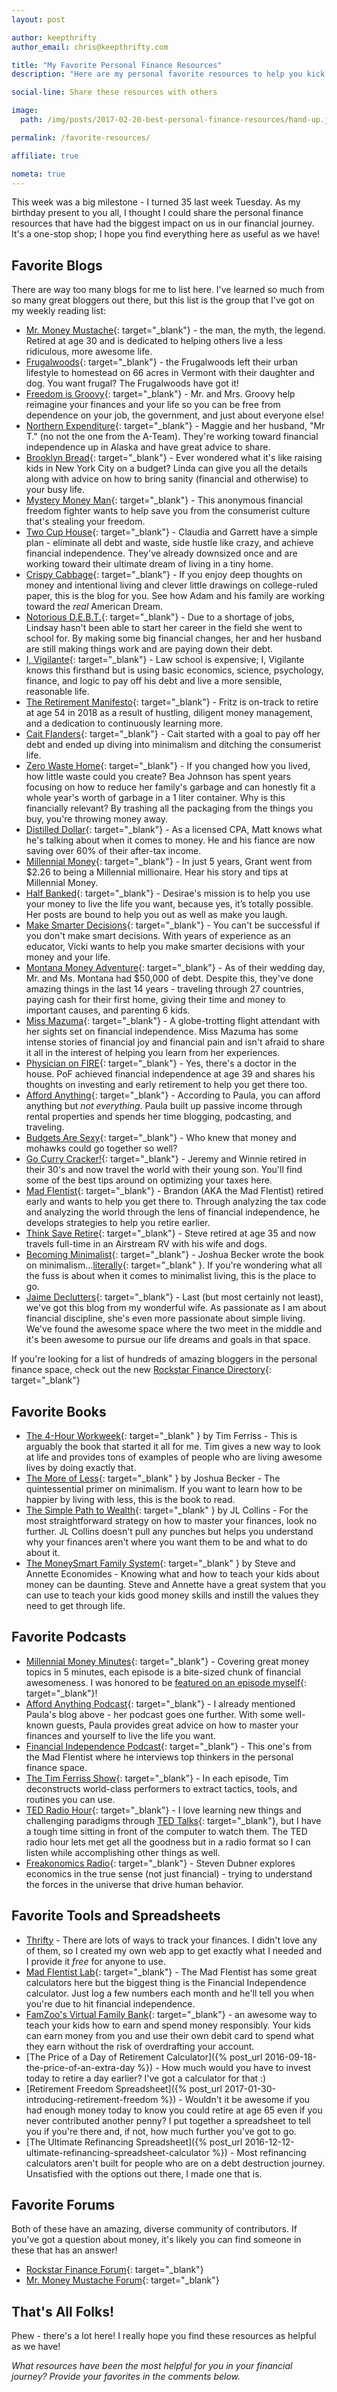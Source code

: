 ```yaml
---
layout: post

author: keepthrifty
author_email: chris@keepthrifty.com

title: "My Favorite Personal Finance Resources"
description: "Here are my personal favorite resources to help you kick financial butt. Blogs, books, podcasts, tools, spreadsheets, and more - find the best of the best here."

social-line: Share these resources with others

image:
  path: /img/posts/2017-02-20-best-personal-finance-resources/hand-up.jpg

permalink: /favorite-resources/

affiliate: true

nometa: true
---
```


This week was a big milestone - I turned 35 last week Tuesday. As my birthday present to you all, I thought I could share the personal finance resources that have had the biggest impact on us in our financial journey. It's a one-stop shop; I hope you find everything here as useful as we have!

## Favorite Blogs

There are way too many blogs for me to list here. I've learned so much from so many great bloggers out there, but this list is the group that I've got on my weekly reading list:

- [Mr. Money Mustache](http://www.mrmoneymustache.com/){: target="_blank"} - the man, the myth, the legend. Retired at age 30 and is dedicated to helping others live a less ridiculous, more awesome life.
- [Frugalwoods](http://www.frugalwoods.com/){: target="_blank"} - the Frugalwoods left their urban lifestyle to homestead on 66 acres in Vermont with their daughter and dog. You want frugal? The Frugalwoods have got it!
- [Freedom is Groovy](http://freedomisgroovy.com/){: target="_blank"} - Mr. and Mrs. Groovy help reimagine your finances and your life so you can be free from dependence on your job, the government, and just about everyone else!
- [Northern Expenditure](http://northernexpenditure.com/){: target="_blank"} - Maggie and her husband, "Mr T." (no not the one from the A-Team). They're working toward financial independence up in Alaska and have great advice to share.
- [Brooklyn Bread](http://www.bklynbread.com/){: target="_blank"} - Ever wondered what it's like raising kids in New York City on a budget? Linda can give you all the details along with advice on how to bring sanity (financial and otherwise) to your busy life.
- [Mystery Money Man](http://www.mysterymoneyman.com/){: target="_blank"} - This anonymous financial freedom fighter wants to help save you from the consumerist culture that's stealing your freedom.
- [Two Cup House](http://twocuphouse.com/){: target="_blank"} - Claudia and Garrett have a simple plan - eliminate all debt and waste, side hustle like crazy, and achieve financial independence. They've already downsized once and are working toward their ultimate dream of living in a tiny home.
- [Crispy Cabbage](https://crispycabbage.com/){: target="_blank"} - If you enjoy deep thoughts on money and intentional living and clever little drawings on college-ruled paper, this is the blog for you. See how Adam and his family are working toward the _real_ American Dream.
- [Notorious D.E.B.T.](http://notoriousdebt.com/){: target="_blank"} - Due to a shortage of jobs, Lindsay hasn't been able to start her career in the field she went to school for. By making some big financial changes, her and her husband are still making things work and are paying down their debt.
- [I, Vigilante](http://www.ivigilante.com/){: target="_blank"} - Law school is expensive; I, Vigilante knows this firsthand but is using basic economics, science, psychology, finance, and logic to pay off his debt and live a more sensible, reasonable life.
- [The Retirement Manifesto](http://www.theretirementmanifesto.com/){: target="_blank"} - Fritz is on-track to retire at age 54 in 2018 as a result of hustling, diligent money management, and a dedication to continuously learning more.
- [Cait Flanders](http://caitflanders.com/){: target="_blank"} - Cait started with a goal to pay off her debt and ended up diving into minimalism and ditching the consumerist life.
- [Zero Waste Home](http://www.zerowastehome.com/){: target="_blank"} - If you changed how you lived, how little waste could you create? Bea Johnson has spent years focusing on how to reduce her family's garbage and can honestly fit a whole year's worth of garbage in a 1 liter container. Why is this financially relevant? By trashing all the packaging from the things you buy, you're throwing money away.
- [Distilled Dollar](http://distilleddollar.com/){: target="_blank"} - As a licensed CPA, Matt knows what he's talking about when it comes to money. He and his fiance are now saving over 60% of their after-tax income.
- [Millennial Money](http://millennialmoney.com/){: target="_blank"} - In just 5 years, Grant went from $2.26 to being a Millennial millionaire. Hear his story and tips at Millennial Money.
- [Half Banked](http://www.halfbanked.com/){: target="_blank"} - Desirae's mission is to help you use your money to live the life you want, because yes, it’s totally possible. Her posts are bound to help you out as well as make you laugh.
- [Make Smarter Decisions](http://www.makesmarterdecisions.com/){: target="_blank"} - You can't be successful if you don't make smart decisions. With years of experience as an educator, Vicki wants to help you make smarter decisions with your money and your life.
- [Montana Money Adventure](http://www.montanamoneyadventures.com/){: target="_blank"} - As of their wedding day, Mr. and Ms. Montana had $50,000 of debt. Despite this, they've done amazing things in the last 14 years - traveling through 27 countries, paying cash for their first home, giving their time and money to important causes, and parenting 6 kids.
- [Miss Mazuma](https://missmazuma.com/){: target="_blank"} - A globe-trotting flight attendant with her sights set on financial independence. Miss Mazuma has some intense stories of financial joy and financial pain and isn't afraid to share it all in the interest of helping you learn from her experiences.
- [Physician on FIRE](http://www.physicianonfire.com/){: target="_blank"} - Yes, there's a doctor in the house. PoF achieved financial independence at age 39 and shares his thoughts on investing and early retirement to help you get there too.
- [Afford Anything](http://affordanything.com/){: target="_blank"} - According to Paula, you can afford anything but _not everything_. Paula built up passive income through rental properties and spends her time blogging, podcasting, and traveling.
- [Budgets Are Sexy](http://www.budgetsaresexy.com/){: target="_blank"} - Who knew that money and mohawks could go together so well?
- [Go Curry Cracker!](http://www.gocurrycracker.com/){: target="_blank"} - Jeremy and Winnie retired in their 30's and now travel the world with their young son. You'll find some of the best tips around on optimizing your taxes here.
- [Mad FIentist](http://www.madfientist.com/){: target="_blank"} - Brandon (AKA the Mad FIentist) retired early and wants to help you get there to. Through analyzing the tax code and analyzing the world through the lens of financial independence, he develops strategies to help you retire earlier.
- [Think Save Retire](http://www.thinksaveretire.com/){: target="_blank"} - Steve retired at age 35 and now travels full-time in an Airstream RV with his wife and dogs.
- [Becoming Minimalist](http://www.becomingminimalist.com/){: target="_blank"} - Joshua Becker wrote the book on minimalism...[literally](http://themoreofless.com/){: target="_blank" }. If you're wondering what all the fuss is about when it comes to minimalist living, this is the place to go.
- [Jaime Declutters](http://www.jaimedeclutters.com){: target="_blank"} - Last (but most certainly not least), we've got this blog from my wonderful wife. As passionate as I am about financial discipline, she's even more passionate about simple living. We've found the awesome space where the two meet in the middle and it's been awesome to pursue our life dreams and goals in that space.

If you're looking for a list of hundreds of amazing bloggers in the personal finance space, check out the new [Rockstar Finance Directory](http://directory.rockstarfinance.com/personal-finance-blogs/){: target="_blank"}

## Favorite Books

- [The 4-Hour Workweek](https://tim.blog/){: target="_blank" } by Tim Ferriss - This is arguably the book that started it all for me. Tim gives a new way to look at life and provides tons of examples of people who are living awesome lives by doing exactly that.
- [The More of Less](http://themoreofless.com/){: target="_blank" } by Joshua Becker - The quintessential primer on minimalism. If you want to learn how to be happier by living with less, this is the book to read.
- [The Simple Path to Wealth](http://jlcollinsnh.com/2016/06/18/the-simple-path-to-wealth-is-now-published/){: target="_blank" } by JL Collins - For the most straightforward strategy on how to master your finances, look no further. JL Collins doesn't pull any punches but helps you understand why your finances aren't where you want them to be and what to do about it.
- [The MoneySmart Family System](http://moneysmartfamily.com/product/parenting-moneysmart-family-system-book/){: target="_blank" } by Steve and Annette Economides - Knowing what and how to teach your kids about money can be daunting. Steve and Annette have a great system that you can use to teach your kids good money skills and instill the values they need to get through life.

## Favorite Podcasts

- [Millennial Money Minutes](http://podcast.millennialmoney.com/){: target="_blank"} - Covering great money topics in 5 minutes, each episode is a bite-sized chunk of financial awesomeness. I was honored to be [featured on an episode myself](http://podcast.millennialmoney.com/e/interview-chris-keepthrifty/){: target="_blank"}!
- [Afford Anything Podcast](http://podcast.affordanything.com/){: target="_blank"} - I already mentioned Paula's blog above - her podcast goes one further. With some well-known guests, Paula provides great advice on how to master your finances and yourself to live the life you want.
- [Financial Independence Podcast](http://www.madfientist.com/podcast/){: target="_blank"} - This one's from the Mad FIentist where he interviews top thinkers in the personal finance space.
- [The Tim Ferriss Show](http://tim.blog/podcast/){: target="_blank"} - In each episode, Tim deconstructs world-class performers to extract tactics, tools, and routines you can use.
- [TED Radio Hour](http://www.npr.org/programs/ted-radio-hour/){: target="_blank"} - I love learning new things and challenging paradigms through [TED Talks](https://www.ted.com/){: target="_blank"}, but I have a tough time sitting in front of the computer to watch them. The TED radio hour lets met get all the goodness but in a radio format so I can listen while accomplishing other things as well.
- [Freakonomics Radio](http://freakonomics.com/archive/){: target="_blank"} - Steven Dubner explores economics in the true sense (not just financial) - trying to understand the forces in the universe that drive human behavior.

## Favorite Tools and Spreadsheets

- [Thrifty]({{site.url}}/thrifty) - There are lots of ways to track your finances. I didn't love any of them, so I created my own web app to get exactly what I needed and I provide it _free_ for anyone to use.
- [Mad FIentist Lab](https://lab.madfientist.com/sign_up){: target="_blank"} - The Mad FIentist has some great calculators here but the biggest thing is the Financial Independence calculator. Just log a few numbers each month and he'll tell you when you're due to hit financial independence.
- [FamZoo's Virtual Family Bank](http://famzoo.com/){: target="_blank"} - an awesome way to teach your kids how to earn and spend money responsibly. Your kids can earn money from you and use their own debit card to spend what they earn without the risk of overdrafting your account.
- [The Price of a Day of Retirement Calculator]({% post_url 2016-09-18-the-price-of-an-extra-day %}) - How much would you have to invest today to retire a day earlier? I've got a calculator for that :)
- [Retirement Freedom Spreadsheet]({% post_url 2017-01-30-introducing-retirement-freedom %}) - Wouldn't it be awesome if you had enough money today to know you could retire at age 65 even if you never contributed another penny? I put together a spreadsheet to tell you if you're there and, if not, how much further you've got to go.
- [The Ultimate Refinancing Spreadsheet]({% post_url 2016-12-12-ultimate-refinancing-spreadsheet-calculator %}) - Most refinancing calculators aren't built for people who are on a debt destruction journey. Unsatisfied with the options out there, I made one that is.

## Favorite Forums

Both of these have an amazing, diverse community of contributors. If you've got a question about money, it's likely you can find someone in these that has an answer!

- [Rockstar Finance Forum](http://forums.rockstarfinance.com/){: target="_blank"}
- [Mr. Money Mustache Forum](http://forum.mrmoneymustache.com/){: target="_blank"}

## That's All Folks!

Phew - there's a lot here! I really hope you find these resources as helpful as we have!

_What resources have been the most helpful for you in your financial journey? Provide your favorites in the comments below._
